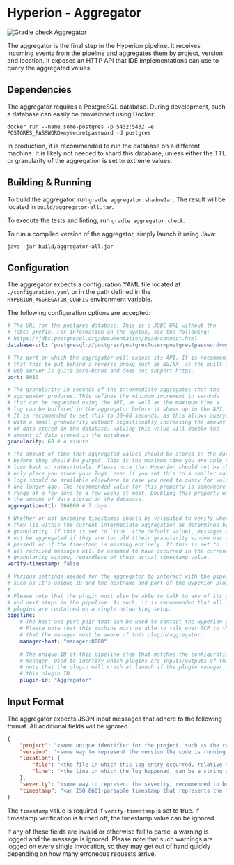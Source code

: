 # Hyperion - Aggregator

![Gradle check Aggregator](https://github.com/SERG-Delft/monitoring-aware-ides/workflows/Gradle%20check%20Aggregator/badge.svg)

The aggregator is the final step in the Hyperion pipeline. It receives incoming events from the pipeline and aggregates them by project, version and location. It exposes an HTTP API that IDE implementations can use to query the aggregated values.

## Dependencies

The aggregator requires a PostgreSQL database. During development, such a database can easily be provisioned using Docker:

```shell script
docker run --name some-postgres -p 5432:5432 -e POSTGRES_PASSWORD=mysecretpassword -d postgres
```

In production, it is recommended to run the database on a different machine. It is likely not needed to shard this database, unless either the TTL or granularity of the aggregation is set to extreme values.

## Building & Running

To build the aggregator, run `gradle aggregator:shadowJar`. The result will be located in `build/aggregator-all.jar`.

To execute the tests and linting, run `gradle aggregator:check`.

To run a compiled version of the aggregator, simply launch it using Java:

```shell script
java -jar build/aggregator-all.jar
```

## Configuration

The aggregator expects a configuration YAML file located at `./configuration.yaml` or in the path defined in the `HYPERION_AGGREGATOR_CONFIG` environment variable.

The following configuration options are accepted:

```yaml
# The URL for the postgres database. This is a JDBC URL without the 
# jdbc: prefix. For information on the syntax, see the following:
# https://jdbc.postgresql.org/documentation/head/connect.html
database-url: "postgresql://postgres/postgres?user=postgres&password=mysecretpassword"

# The port on which the aggregator will expose its API. It is recommended
# that this be put behind a reverse proxy such as NGINX, as the built-in 
# web server is quite bare-bones and does not support https.
port: 8080

# The granularity in seconds of the intermediate aggregates that the
# aggregator produces. This defines the minimum increment in seconds 
# that can be requested using the API, as well as the maximum time a
# log can be buffered in the aggregator before it shows up in the API.
# It is recommended to set this to 30-60 seconds, as this allows querying
# with a small granularity without significantly increasing the amount
# of data stored in the database. Halving this value will double the 
# amount of data stored in the database.
granularity: 60 # a minute

# The amount of time that aggregated values should be stored in the database
# before they should be purged. This is the maximum time you are able to 
# look back at rates/totals. Please note that Hyperion should not be the
# only place you store your logs: even if you set this to a smaller value the
# logs should be available elsewhere in case you need to query for values that
# are longer ago. The recommended value for this property is somewhere in the 
# range of a few days to a few weeks at most. Doubling this property will double
# the amount of data stored in the database.
aggregation-ttl: 604800 # 7 days

# Whether or not incoming timestamps should be validated to verify whether
# they lie within the current intermediate aggregation as determined by the
# granularity. If this is set to `true` (the default value), messages will
# not be aggregated if they are too old (their granularity window has already
# passed) or if the timestamp is missing entirely. If this is set to `false`,
# all received messages will be assumed to have occurred in the current
# granularity window, regardless of their actual timestamp value.
verify-timestamp: false

# Various settings needed for the aggregator to interact with the pipeline,
# such as it's unique ID and the hostname and port of the Hyperion plugin manager.
# 
# Please note that the plugin must also be able to talk to any of its previous
# and next steps in the pipeline. As such, it is recommended that all of the 
# plugins are contained on a single networking setup.
pipeline:
    # The host and port pair that can be used to contact the Hyperion plugin manager.
    # Please note that this machine must be able to talk over TCP to the manager and
    # that the manager must be aware of this plugin/aggregator.
    manager-host: "manager:8000"
  
    # The unique ID of this pipeline step that matches the configuration of the plugin
    # manager. Used to identify which plugins are inputs/outputs of this step. Please
    # note that the plugin will crash at launch if the plugin manager does not recognize
    # this plugin ID.
    plugin-id: "Aggregator"
```

## Input Format

The aggregator expects JSON input messages that adhere to the following format. All additional fields will be ignored.

```json
{
    "project": "<some unique identifier for the project, such as the repo name or package>",
    "version": "<some way to represent the version the code is running on, usually a git hash>",
    "location": {
        "file": "<the file in which this log entry occurred, relative to the root of the code>",
        "line": "<the line in which the log happened, can be a string or a number>"
    },
    "severity": "<some way to represent the severity, recommended to be a standard severity but free form>",
    "timestamp": "<an ISO 8601-parsable timestamp that represents the time at which this log occurred>"
}
```

The `timestamp` value is required if `verify-timestamp` is set to true. If timestamp verification is turned off, the
 timestamp value can be ignored.

If any of these fields are invalid or otherwise fail to parse, a warning is logged and the message is ignored. Please note that such warnings are logged on every single invocation, so they may get out of hand quickly depending on how many erroneous requests arrive.
